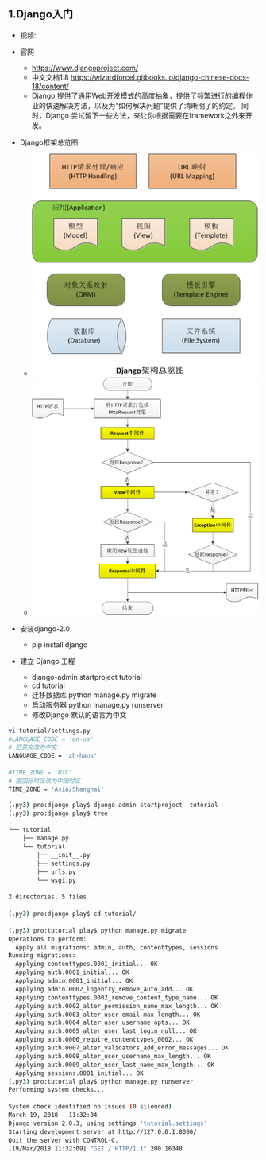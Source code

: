 ## 1.Django入门
- 视频:
- 官网
    - https://www.djangoproject.com/
    - 中文文档1.8 https://wizardforcel.gitbooks.io/django-chinese-docs-18/content/
    - Django 提供了通用Web开发模式的高度抽象，提供了频繁进行的编程作业的快速解决方法，以及为“如何解决问题”提供了清晰明了的约定。 同时，Django 尝试留下一些方法，来让你根据需要在framework之外来开发。
- Django框架总览图
    - ![django2.png](django2.png)
    - ![Django1.png](Django1.png)


- 安装django-2.0
    - pip install django
- 建立 Django 工程     
    - django-admin startproject  tutorial  
    - cd tutorial
    - 迁移数据库 python manage.py migrate
    - 启动服务器 python manage.py runserver
    - 修改Django 默认的语言为中文
```bash
vi tutorial/settings.py
#LANGUAGE_CODE = 'en-us'
# 把英文改为中文
LANGUAGE_CODE = 'zh-hans'

#TIME_ZONE = 'UTC'
# 把国际时区改为中国时区
TIME_ZONE = 'Asia/Shanghai'
```    
    
    
```bash
(.py3) pro:django play$ django-admin startproject  tutorial
(.py3) pro:django play$ tree
.
└── tutorial
    ├── manage.py
    └── tutorial
        ├── __init__.py
        ├── settings.py
        ├── urls.py
        └── wsgi.py

2 directories, 5 files

(.py3) pro:django play$ cd tutorial/

(.py3) pro:tutorial play$ python manage.py migrate
Operations to perform:
  Apply all migrations: admin, auth, contenttypes, sessions
Running migrations:
  Applying contenttypes.0001_initial... OK
  Applying auth.0001_initial... OK
  Applying admin.0001_initial... OK
  Applying admin.0002_logentry_remove_auto_add... OK
  Applying contenttypes.0002_remove_content_type_name... OK
  Applying auth.0002_alter_permission_name_max_length... OK
  Applying auth.0003_alter_user_email_max_length... OK
  Applying auth.0004_alter_user_username_opts... OK
  Applying auth.0005_alter_user_last_login_null... OK
  Applying auth.0006_require_contenttypes_0002... OK
  Applying auth.0007_alter_validators_add_error_messages... OK
  Applying auth.0008_alter_user_username_max_length... OK
  Applying auth.0009_alter_user_last_name_max_length... OK
  Applying sessions.0001_initial... OK
(.py3) pro:tutorial play$ python manage.py runserver
Performing system checks...

System check identified no issues (0 silenced).
March 19, 2018 - 11:32:04
Django version 2.0.3, using settings 'tutorial.settings'
Starting development server at http://127.0.0.1:8000/
Quit the server with CONTROL-C.
[19/Mar/2018 11:32:09] "GET / HTTP/1.1" 200 16348
```    